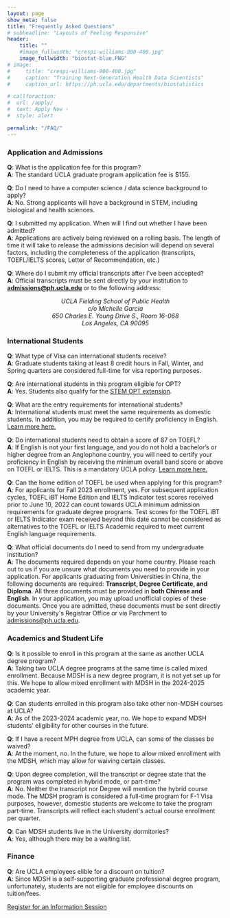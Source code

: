 ```yaml
---
layout: page
show_meta: false
title: "Frequently Asked Questions"
# subheadline: "Layouts of Feeling Responsive"
header:
    title: ""
    #image_fullwidth: "crespi-williams-900-400.jpg"
    image_fullwidth: "biostat-blue.PNG"
# image: 
#     title: "crespi-williams-900-400.jpg"
#     caption: "Training Next-Generation Health Data Scientists"
#     caption_url: https://ph.ucla.edu/departments/biostatistics

# callforaction:
#  url: /apply/
#  text: Apply Now ›
#  style: alert

permalink: "/FAQ/"
---
```


### Application and Admissions

**Q**: What is the application fee for this program?\
**A**: The standard UCLA graduate program application fee is $155. 

**Q**: Do I need to have a computer science / data science background to apply?\
**A**: No.  Strong applicants will have a background in STEM, including biological and health sciences. 

**Q**: I submitted my application.  When will I find out whether I have been admitted?\
**A**: Applications are actively being reviewed on a rolling basis. The length of time it will take to release the admissions decision will depend on several factors, including the completeness of the application (transcripts, TOEFL/IELTS scores, Letter of Recommendation, etc.)  

**Q**: Where do I submit my official transcripts after I've been accepted?\
**A**: Official transcripts must be sent directly by your institution to **admissions@ph.ucla.edu** or to the following address:\
*<center>UCLA Fielding School of Public Health</center>*
*<center>c/o Michelle Garcia</center>*
*<center>650 Charles E. Young Drive S., Room 16-068</center>*
*<center>Los Angeles, CA 90095</center>*


### International Students

**Q**: What type of Visa can international students receive? \
**A**: Graduate students taking at least 8 credit hours in Fall, Winter, and Spring quarters are considered full-time for visa reporting purposes. 

**Q**: Are international students in this program eligible for OPT?\
**A**: Yes.  Students also qualify for the [STEM OPT extension](https://www.uscis.gov/working-in-the-united-states/students-and-exchange-visitors/optional-practical-training-extension-for-stem-students-stem-opt).

**Q**: What are the entry requirements for international students?\
**A**: International students must meet the same requirements as domestic students.  In addition, you may be required to certify proficiency in English. [Learn more here.](https://grad.ucla.edu/admissions/english-requirements/#:~:text=Minimum%20IELTS%20%26%20TOEFL%20Scores&text=Your%20TOEFL%20score%20on%20the,as%20noted%20in%20Departmental%20Information.)

**Q**: Do international students need to obtain a score of 87 on TOEFL?\
**A**: If English is not your first language, and you do not hold a bachelor’s or higher degree from an Anglophone country, you will need to certify your proficiency in English by receiving the minimum overall band score or above on TOEFL or IELTS. This is a mandatory UCLA policy. [Learn more here.](https://grad.ucla.edu/admissions/english-requirements/#:~:text=Minimum%20IELTS%20%26%20TOEFL%20Scores&text=Your%20TOEFL%20score%20on%20the,as%20noted%20in%20Departmental%20Information.)

**Q**: Can the home edition of TOEFL be used when applying for this program?\
**A**: For applicants for Fall 2023 enrollment, yes.  For subsequent application cycles, TOEFL iBT Home Edition and IELTS Indicator test scores received prior to June 10, 2022 can count towards UCLA minimum admission requirements for graduate degree programs. Test scores for the TOEFL iBT or IELTS Indicator exam received beyond this date cannot be considered as alternatives to the TOEFL or IELTS Academic required to meet current English language requirements.

**Q**: What official documents do I need to send from my undergraduate institution?\
**A**: The documents required depends on your home country.  Please reach out to us if you are unsure what documents you need to provide in your application. For applicants graduating from Universities in China, the following documents are required: **Transcript, Degree Certificate, and Diploma**.  All three documents must be provided in **both Chinese and English**.  In your application, you may upload unofficial copies of these documents.  Once you are admitted, these documents must be sent directly by your University's Registrar Office or via Parchment to <admissions@ph.ucla.edu>.

### Academics and Student Life

**Q**: Is it possible to enroll in this program at the same as another UCLA degree program?\
**A**: Taking two UCLA degree programs at the same time is called mixed enrollment. Because MDSH is a new degree program, it is not yet set up for this. We hope to allow mixed enrollment with MDSH in the 2024-2025 academic year.

**Q**: Can students enrolled in this program also take other non-MDSH courses at UCLA?\
**A**: As of the 2023-2024 academic year, no.  We hope to expand MDSH students' eligibility for other courses in the future. 

**Q**: If I have a recent MPH degree from UCLA, can some of the classes be waived?\
**A**: At the moment, no. In the future, we hope to allow mixed enrollment with the MDSH, which may allow for waiving certain classes. 

**Q**: Upon degree completion, will the transcript or degree state that the program was completed in hybrid mode, or part-time?\
**A**: No.  Neither the transcript nor Degree will mention the hybrid course mode.  The MDSH program is considered a full-time program for F-1 Visa purposes, however, domestic students are welcome to take the program part-time. Transcripts will reflect each student's actual course enrollment per quarter. 

**Q**: Can MDSH students live in the University dormitories?\
**A**: Yes, although there may be a waiting list. 

### Finance 

**Q**: Are UCLA employees elible for a discount on tuition?\
**A**: Since MDSH is a self-supporting graduate professional degree program, unfortunately, students are not eligible for employee discounts on tuition/fees. 

 

<div class="row t60 b60">
        <div class="small-12 text-center columns">
            <a class="button large radius info" href="https://ucla.zoom.us/meeting/register/tJ0rd-qtqD8vHt1KVs1tq8zz_QmqnzW1xxy_">Register for an Information Session</a>
        </div><!-- /.small-12.columns -->
</div><!-- /.row -->



